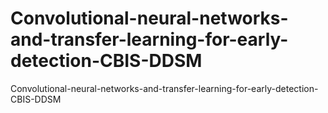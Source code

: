 # Convolutional-neural-networks-and-transfer-learning-for-early-detection-CBIS-DDSM
 Convolutional-neural-networks-and-transfer-learning-for-early-detection-CBIS-DDSM
